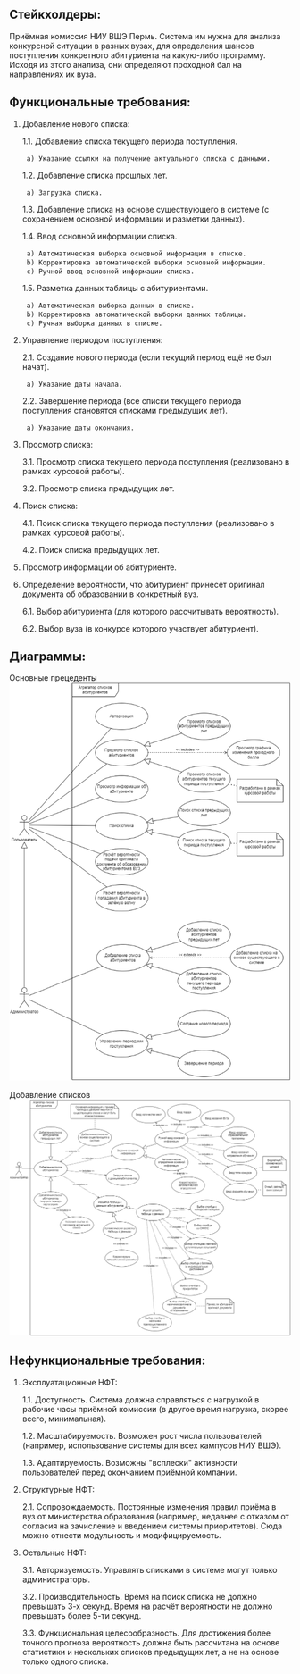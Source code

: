 ## Стейкхолдеры:
Приёмная комиссия НИУ ВШЭ Пермь. Система им нужна для анализа конкурсной ситуации в разных вузах, для определения шансов поступления конкретного абитуриента на какую-либо программу. Исходя из этого анализа, они определяют проходной бал на направлениях их вуза.

## Функциональные требования:
1. Добавление нового списка:

    1.1. Добавление списка текущего периода поступления.

        a) Указание ссылки на получение актуального списка с данными.
    1.2. Добавление списка прошлых лет.

        a) Загрузка списка.
    1.3. Добавление списка на основе существующего в системе (с сохранением основной информации и разметки данных).

    1.4. Ввод основной информации списка.

        a) Автоматическая выборка основной информации в списке.
        b) Корректировка автоматической выборки основной информации.
        c) Ручной ввод основной информации списка.
    1.5. Разметка данных таблицы с абитуриентами.

        a) Автоматическая выборка данных в списке.
        b) Корректировка автоматической выборки данных таблицы.
        c) Ручная выборка данных в списке.
2. Управление периодом поступления:

    2.1. Создание нового периода (если текущий период ещё не был начат).

        a) Указание даты начала.
    2.2. Завершение периода (все списки текущего периода поступления становятся списками предыдущих лет).

        a) Указание даты окончания.
3. Просмотр списка:

    3.1. Просмотр списка текущего периода поступления (реализовано в рамках курсовой работы).
    
    3.2. Просмотр списка предыдущих лет.
4. Поиск списка:

    4.1. Поиск списка текущего периода поступления (реализовано в рамках курсовой работы).

    4.2. Поиск списка предыдущих лет.
5. Просмотр информации об абитуриенте.
6. Определение вероятности, что абитуриент принесёт оригинал документа об образовании в конкретный вуз.

    6.1. Выбор абитуриента (для которого рассчитывать вероятность).
    
    6.2. Выбор вуза (в конкурсе которого участвует абитуриент).

## Диаграммы:
Основные прецеденты
![Alt text](<Основные прецеденты.png>)

Добавление списков
![Alt text](<Добавление списков.png>)

## Нефункциональные требования:
1. Эксплуатационные НФТ:

    1.1. Доступность. Система должна справляться с нагрузкой в рабочие часы приёмной комиссии (в другое время нагрузка, скорее всего, минимальная).

    1.2. Масштабируемость. Возможен рост числа пользователей (например, использование системы для всех кампусов НИУ ВШЭ).

    1.3. Адаптируемость. Возможны "всплески" активности пользователей перед окончанием приёмной компании.
2. Структурные НФТ:

    2.1. Сопровождаемость. Постоянные изменения правил приёма в вуз от министерства образования (например, недавнее с отказом от согласия на зачисление и введением системы приоритетов). Сюда можно отнести модульность и модифицируемость.
3. Остальные НФТ:

    3.1. Авторизуемость. Управлять списками в системе могут только администраторы.

    3.2. Производительность. Время на поиск списка не должно превышать 3-х секунд. Время на расчёт вероятности не должно превышать более 5-ти секунд.

    3.3. Функциональная целесообразность. Для достижения более точного прогноза вероятность должна быть рассчитана на основе статистики и нескольких списков предыдущих лет, а не на основе только одного списка.